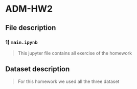 # ADM-HW2
## File description
### 1) `main.ipynb` 
> This jupyter file contains all exercise of the homework

## Dataset description
> For this homework we used all the three dataset
